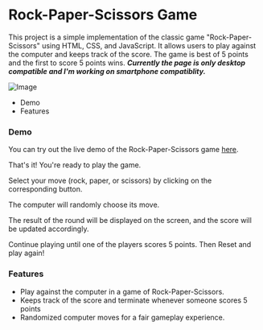# Rock-Paper-Scissors Game

This project is a simple implementation of the classic game "Rock-Paper-Scissors" using HTML, CSS, and JavaScript. It allows users to play against the computer and keeps track of the score. The game is best of 5 points and the first to score 5 points wins. ***Currently the page is only desktop compatible and I'm working on smartphone compatiblity.***

![Image]("resources/Rock-Paper-Scissor-SS.png")

* Demo
* Features

### Demo
You can try out the live demo of the Rock-Paper-Scissors game [here](rishabhsgaharwar.github.io/rock-paper-scissor).

That's it! You're ready to play the game.

Select your move (rock, paper, or scissors) by clicking on the corresponding button.

The computer will randomly choose its move.

The result of the round will be displayed on the screen, and the score will be updated accordingly.

Continue playing until one of the players scores 5 points. Then Reset and play again!

### Features
* Play against the computer in a game of Rock-Paper-Scissors.
* Keeps track of the score and terminate whenever someone scores 5 points
* Randomized computer moves for a fair gameplay experience.

